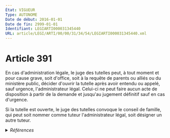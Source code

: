 ```yaml
---
État: VIGUEUR
Type: AUTONOME
Date de début: 2016-01-01
Date de fin: 2999-01-01
Identifiant: LEGIARTI000031345440
URL: article/LEGI/ARTI/00/00/31/34/54/LEGIARTI000031345440.xml
---
```


<h1>Article 391</h1>

En cas d'administration légale, le juge des tutelles peut, à tout moment et pour
cause grave, soit d'office, soit à la requête de parents ou alliés ou du
ministère public, décider d'ouvrir la tutelle après avoir entendu ou appelé,
sauf urgence, l'administrateur légal. Celui-ci ne peut faire aucun acte de
disposition à partir de la demande et jusqu'au jugement définitif sauf en cas
d'urgence.<br />

Si la tutelle est ouverte, le juge des tutelles convoque le conseil de famille,
qui peut soit nommer comme tuteur l'administrateur légal, soit désigner un autre
tuteur.


<details>
  <summary><em>Références</em></summary>

  <h2>Articles faisant référence à l'article</h2>
  
  <ul>
    <li>
      <a href="https://legal.tricoteuses.fr//redirection/LEGIARTI000031322336?vers=git&vers=legifrance">Ordonnance n° 2015-1288 du 15 octobre 2015 portant simplification et modernisation du droit de la famille - article 4 ENTIEREMENT_MODIF</a> DEPLACE source
    </li>
    <li>
      <a href="https://legal.tricoteuses.fr//redirection/LEGIARTI000031322340?vers=git&vers=legifrance">Ordonnance n° 2015-1288 du 15 octobre 2015 portant simplification et modernisation du droit de la famille - article 6 ENTIEREMENT_MODIF</a> MODIFIE source
    </li>
  </ul>
  
  <h2>Références faites par l'article</h2>
  
  <ul>
    <li>
      2015-10-15 DEPLACE cible <a href="https://legal.tricoteuses.fr//redirection/LEGIARTI000031322336?vers=git&vers=legifrance">Ordonnance n° 2015-1288 du 15 octobre 2015 portant simplification et modernisation du droit de la famille - article 4 ENTIEREMENT_MODIF</a>
    </li>
    <li>
      2015-10-15 MODIFIE cible <a href="https://legal.tricoteuses.fr//redirection/LEGIARTI000031322340?vers=git&vers=legifrance">Ordonnance n° 2015-1288 du 15 octobre 2015 portant simplification et modernisation du droit de la famille - article 6 ENTIEREMENT_MODIF</a>
    </li>
    <li>
      2999-01-01 CITATION cible <a href="https://legal.tricoteuses.fr//redirection/LEGIARTI000006427461?vers=git&vers=legifrance">Code civil - article 428 AUTONOME MODIFIE, en vigueur du 1965-06-15 au 2009-01-01</a>
    </li>
    <li>
      2999-01-01 CITATION cible <a href="https://legal.tricoteuses.fr//redirection/LEGIARTI000038810503?vers=git&vers=legifrance">Code de procédure civile - article 1217 AUTONOME VIGUEUR, en vigueur depuis le 2019-07-25</a>
    </li>
    <li>
      CODIFICATION source Loi 1803-03-14
    </li>
  </ul>
</details>
